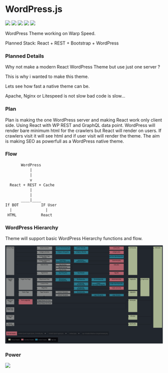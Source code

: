# WordPress.js


![](https://img.shields.io/badge/Status-Under_Development-orange.svg)
![](https://img.shields.io/badge/WordPress-blue.svg) 
![](https://img.shields.io/badge/JS-yellow.svg)
![](https://img.shields.io/badge/React-yellow.svg)
![](https://img.shields.io/badge/REST-pink.svg)


WordPress Theme working on Warp Speed.

Planned Stack: React + REST + Bootstrap + WordPress



### Planned Details

Why not make a modern React WordPress Theme but use just one server ?

This is why i wanted to make this theme. 

Lets see how fast a native theme can be.

Apache, Nginx or Litespeed is not slow bad code is slow...


### Plan
Plan is making the one WordPress server and making React work only client side.
Using React with WP REST and GraphQL data point.
WordPress will render bare minimum html for the crawlers but React will render on users.
If crawlers visit it will see html and if user visit will render the theme. 
The aim is making SEO as powerfull as a WordPress native theme.


### Flow
```
       WordPress 
           |
           |
           v
  React + REST + Cache
           |
           |
       ____|____
If BOT          IF User
  |               |
 HTML           React 
```

### WordPress Hierarchy
Theme will support basic WordPress Hierarchy functions and flow.

![](https://raw.githubusercontent.com/sinanisler/sinanisler/master/WordPress-Hierarchy-v2.png)




### Power

![](https://user-images.githubusercontent.com/1686324/167460147-a738bf38-7451-4984-acb7-1bc893cce2c3.gif)




